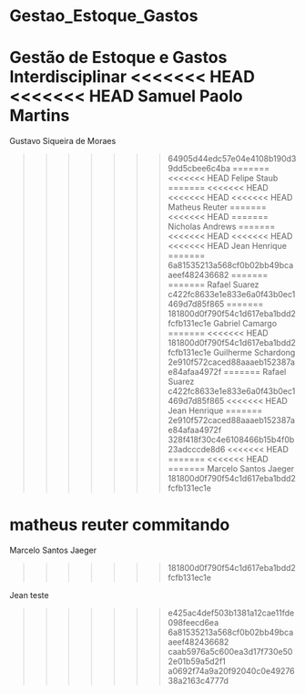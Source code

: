 # Gestao_Estoque_Gastos
Gestão de Estoque e Gastos Interdisciplinar
<<<<<<< HEAD
<<<<<<< HEAD
Samuel Paolo Martins
=======
Gustavo Siqueira de Moraes
>>>>>>> 64905d44edc57e04e4108b190d39dd5cbee6c4ba
=======
<<<<<<< HEAD
Felipe Staub
=======
<<<<<<< HEAD
<<<<<<< HEAD
<<<<<<< HEAD
Matheus Reuter
=======
<<<<<<< HEAD
=======
Nicholas Andrews
=======
<<<<<<< HEAD
<<<<<<< HEAD
<<<<<<< HEAD
Jean Henrique
=======
>>>>>>> 6a81535213a568cf0b02bb49bcaaeef482436682
=======
=======
Rafael Suarez
>>>>>>> c422fc8633e1e833e6a0f43b0ec1469d7d85f865
=======
>>>>>>> 181800d0f790f54c1d617eba1bdd2fcfb131ec1e
Gabriel Camargo
=======
<<<<<<< HEAD
>>>>>>> 181800d0f790f54c1d617eba1bdd2fcfb131ec1e
Guilherme Schardong
>>>>>>> 2e910f572caced88aaaeb152387ae84afaa4972f
=======
Rafael Suarez
>>>>>>> c422fc8633e1e833e6a0f43b0ec1469d7d85f865
<<<<<<< HEAD
Jean Henrique
=======
>>>>>>> 2e910f572caced88aaaeb152387ae84afaa4972f
>>>>>>> 328f418f30c4e6108466b15b4f0b23adcccde8d6
<<<<<<< HEAD
=======
<<<<<<< HEAD
=======
Marcelo Santos Jaeger
>>>>>>> 181800d0f790f54c1d617eba1bdd2fcfb131ec1e

matheus reuter commitando
=======
Marcelo Santos Jaeger
>>>>>>> 181800d0f790f54c1d617eba1bdd2fcfb131ec1e

Jean teste
>>>>>>> e425ac4def503b1381a12cae11fde098feecd6ea
>>>>>>> 6a81535213a568cf0b02bb49bcaaeef482436682
>>>>>>> caab5976a5c600ea3d17f730e502e01b59a5d2f1
>>>>>>> a0692f74a9a20f92040c0e4927638a2163c4777d
